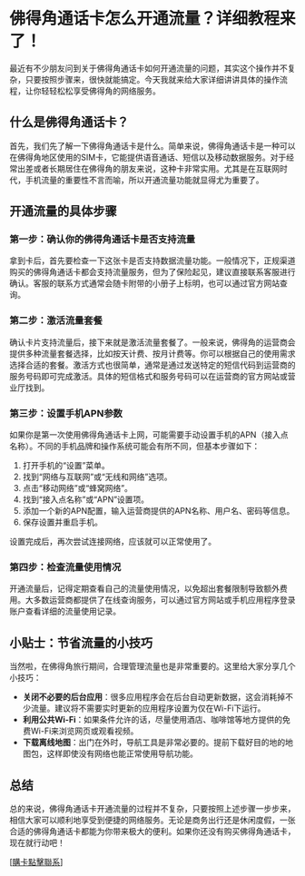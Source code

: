 # 佛得角通话卡怎么开通流量？详细教程来了！

最近有不少朋友问到关于佛得角通话卡如何开通流量的问题，其实这个操作并不复杂，只要按照步骤来，很快就能搞定。今天我就来给大家详细讲讲具体的操作流程，让你轻轻松松享受佛得角的网络服务。

## 什么是佛得角通话卡？

首先，我们先了解一下佛得角通话卡是什么。简单来说，佛得角通话卡是一种可以在佛得角地区使用的SIM卡，它能提供语音通话、短信以及移动数据服务。对于经常出差或者长期居住在佛得角的朋友来说，这种卡非常实用。尤其是在互联网时代，手机流量的重要性不言而喻，所以开通流量功能就显得尤为重要了。

## 开通流量的具体步骤

### 第一步：确认你的佛得角通话卡是否支持流量

拿到卡后，首先要检查一下这张卡是否支持数据流量功能。一般情况下，正规渠道购买的佛得角通话卡都会支持流量服务，但为了保险起见，建议直接联系客服进行确认。客服的联系方式通常会随卡附带的小册子上标明，也可以通过官方网站查询。

### 第二步：激活流量套餐

确认卡片支持流量后，接下来就是激活流量套餐了。一般来说，佛得角的运营商会提供多种流量套餐选择，比如按天计费、按月计费等。你可以根据自己的使用需求选择合适的套餐。激活方式也很简单，通常是通过发送特定的短信代码到运营商的服务号码即可完成激活。具体的短信格式和服务号码可以在运营商的官方网站或营业厅找到。

### 第三步：设置手机APN参数

如果你是第一次使用佛得角通话卡上网，可能需要手动设置手机的APN（接入点名称）。不同的手机品牌和操作系统可能会有所不同，但基本步骤如下：

1. 打开手机的“设置”菜单。
2. 找到“网络与互联网”或“无线和网络”选项。
3. 点击“移动网络”或“蜂窝网络”。
4. 找到“接入点名称”或“APN”设置项。
5. 添加一个新的APN配置，输入运营商提供的APN名称、用户名、密码等信息。
6. 保存设置并重启手机。

设置完成后，再次尝试连接网络，应该就可以正常使用了。

### 第四步：检查流量使用情况

开通流量后，记得定期查看自己的流量使用情况，以免超出套餐限制导致额外费用。大多数运营商都提供了在线查询服务，可以通过官方网站或手机应用程序登录账户查看详细的流量使用记录。

## 小贴士：节省流量的小技巧

当然啦，在佛得角旅行期间，合理管理流量也是非常重要的。这里给大家分享几个小技巧：

- **关闭不必要的后台应用**：很多应用程序会在后台自动更新数据，这会消耗掉不少流量。建议将不需要实时更新的应用程序设置为仅在Wi-Fi下运行。
- **利用公共Wi-Fi**：如果条件允许的话，尽量使用酒店、咖啡馆等地方提供的免费Wi-Fi来浏览网页或观看视频。
- **下载离线地图**：出门在外时，导航工具是非常必要的。提前下载好目的地的地图包，这样即使没有网络也能正常使用导航功能。

## 总结

总的来说，佛得角通话卡开通流量的过程并不复杂，只要按照上述步骤一步步来，相信大家可以顺利地享受到便捷的网络服务。无论是商务出行还是休闲度假，一张合适的佛得角通话卡都能为你带来极大的便利。如果你还没有购买佛得角通话卡，现在就行动吧！

[[購卡點擊聯系](https://t.me/s/esim1088)]